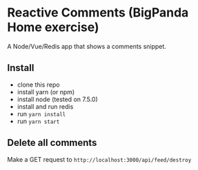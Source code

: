 # Reactive Comments (BigPanda Home exercise)
A Node/Vue/Redis app that shows a comments snippet.

## Install
* clone this repo
* install yarn (or npm)
* install node (tested on 7.5.0)
* install and run redis
* run `yarn install`
* run `yarn start`

## Delete all comments
Make a GET request to `http://localhost:3000/api/feed/destroy`
